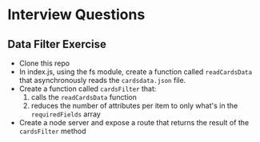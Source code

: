 # Interview Questions

## Data Filter Exercise
* Clone this repo
* In index.js, using the fs module, create a function called `readCardsData` that asynchronously reads the `cardsdata.json` file.
* Create a function called `cardsFilter` that:
  1. calls the `readCardsData` function
  2. reduces the number of attributes per item to only what's in the  `requiredFields` array
* Create a node server and expose a route that returns the result of the `cardsFilter` method
